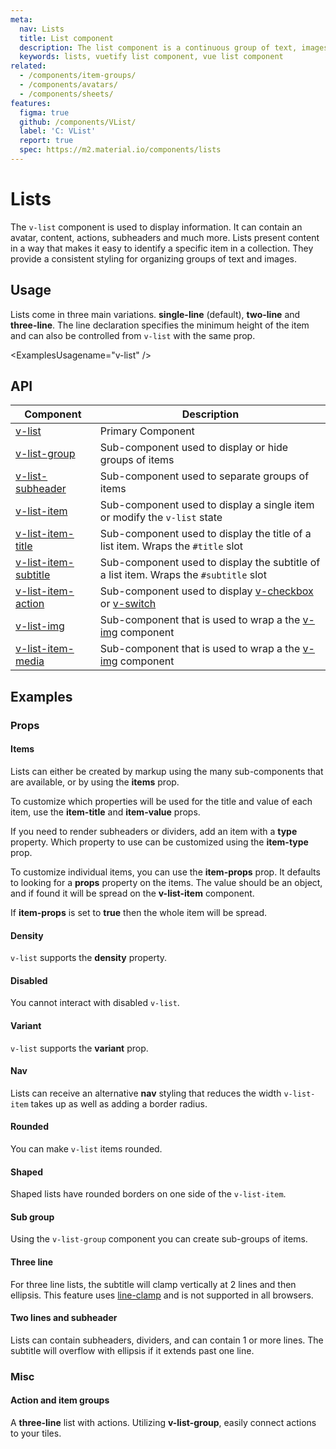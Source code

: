 ```yaml
---
meta:
  nav: Lists
  title: List component
  description: The list component is a continuous group of text, images and icons that may contain primary or supplemental actions.
  keywords: lists, vuetify list component, vue list component
related:
  - /components/item-groups/
  - /components/avatars/
  - /components/sheets/
features:
  figma: true
  github: /components/VList/
  label: 'C: VList'
  report: true
  spec: https://m2.material.io/components/lists
---
```


# Lists

The `v-list` component is used to display information. It can contain an avatar, content, actions, subheaders and much more. Lists present content in a way that makes it easy to identify a specific item in a collection. They provide a consistent styling for organizing groups of text and images.

<PageFeatures />

## Usage

Lists come in three main variations. **single-line** (default), **two-line** and **three-line**. The line declaration specifies the minimum height of the item and can also be controlled from `v-list` with the same prop.

<ExamplesUsagename="v-list" />

<PromotedEntry />

## API

| Component | Description |
| - | - |
| [v-list](/api/v-list/) | Primary Component |
| [v-list-group](/api/v-list-group/) | Sub-component used to display or hide groups of items |
| [v-list-subheader](/api/v-list-subheader/) | Sub-component used to separate groups of items |
| [v-list-item](/api/v-list-item/) | Sub-component used to display a single item or modify the `v-list` state |
| [v-list-item-title](/api/v-list-item-title/) | Sub-component used to display the title of a list item. Wraps the `#title` slot |
| [v-list-item-subtitle](/api/v-list-item-subtitle/) | Sub-component used to display the subtitle of a list item. Wraps the `#subtitle` slot |
| [v-list-item-action](/api/v-list-item-action/) | Sub-component used to display [v-checkbox](/components/checkboxes/) or [v-switch](/components/switches/) |
| [v-list-img](/api/v-list-img/) | Sub-component that is used to wrap a the [v-img](/components/images/) component |
| [v-list-item-media](/api/v-list-item-media/) | Sub-component that is used to wrap a the [v-img](/components/images/) component |

<ApiInline hide-links />

## Examples

### Props

#### Items

Lists can either be created by markup using the many sub-components that are available, or by using the **items** prop.

<ExamplesExample file="v-list/prop-items" />

To customize which properties will be used for the title and value of each item, use the **item-title** and **item-value** props.

<ExamplesExample file="v-list/prop-items-custom" />

If you need to render subheaders or dividers, add an item with a **type** property. Which property to use can be customized using the **item-type** prop.

<ExamplesExample file="v-list/prop-items-type" />

To customize individual items, you can use the **item-props** prop. It defaults to looking for a **props** property on the items. The value should be an object, and if found it will be spread on the **v-list-item** component.

If **item-props** is set to **true** then the whole item will be spread.

<ExamplesExample file="v-list/prop-items-prop" />

#### Density

`v-list` supports the **density** property.

<ExamplesExample file="v-list/prop-density" />

<PromotedPromoted slug="vuetify-lux-admin-pro" />

#### Disabled

You cannot interact with disabled `v-list`.

<ExamplesExample file="v-list/prop-disabled" />

#### Variant

`v-list` supports the **variant** prop.

<ExamplesExample file="v-list/prop-variant" />

#### Nav

Lists can receive an alternative **nav** styling that reduces the width `v-list-item` takes up as well as adding a border radius.

<ExamplesExample file="v-list/prop-nav" />

#### Rounded

You can make `v-list` items rounded.

<ExamplesExample file="v-list/prop-rounded" />

#### Shaped

Shaped lists have rounded borders on one side of the `v-list-item`.

<ExamplesExample file="v-list/prop-shaped" />

#### Sub group

Using the `v-list-group` component you can create sub-groups of items.

<ExamplesExample file="v-list/prop-sub-group" />

#### Three line

For three line lists, the subtitle will clamp vertically at 2 lines and then ellipsis. This feature uses [line-clamp](https://developer.mozilla.org/en-US/docs/Web/CSS/-webkit-line-clamp) and is not supported in all browsers.

<ExamplesExample file="v-list/prop-three-line" />

#### Two lines and subheader

Lists can contain subheaders, dividers, and can contain 1 or more lines. The subtitle will overflow with ellipsis if it extends past one line.

<ExamplesExample file="v-list/prop-two-line-and-subheader" />

### Misc

#### Action and item groups

A **three-line** list with actions. Utilizing **v-list-group**, easily connect actions to your tiles.

<ExamplesExample file="v-list/misc-action-and-item-groups" />
